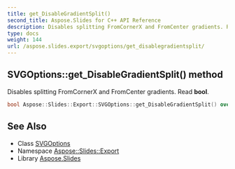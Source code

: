 ```yaml
---
title: get_DisableGradientSplit()
second_title: Aspose.Slides for C++ API Reference
description: Disables splitting FromCornerX and FromCenter gradients. Read bool.
type: docs
weight: 144
url: /aspose.slides.export/svgoptions/get_disablegradientsplit/
---
```

## SVGOptions::get_DisableGradientSplit() method


Disables splitting FromCornerX and FromCenter gradients. Read **bool**.

```cpp
bool Aspose::Slides::Export::SVGOptions::get_DisableGradientSplit() override
```

## See Also

* Class [SVGOptions](../)
* Namespace [Aspose::Slides::Export](../../)
* Library [Aspose.Slides](../../../)